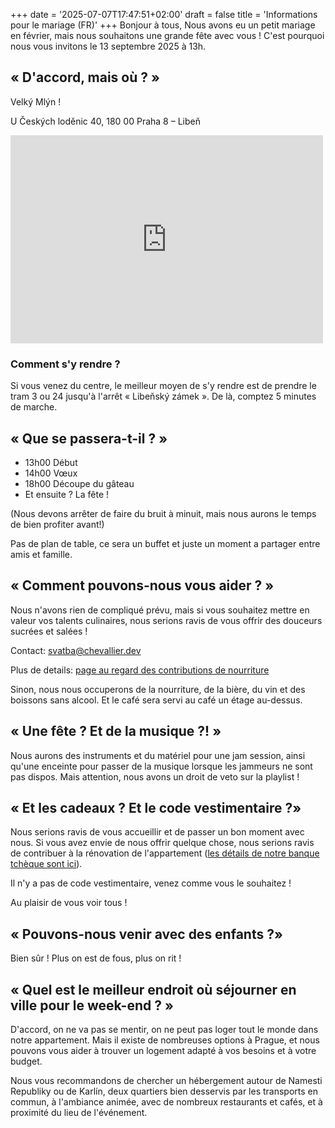 +++
date = '2025-07-07T17:47:51+02:00'
draft = false
title = 'Informations pour le mariage (FR)'
+++
Bonjour à tous,
Nous avons eu un petit mariage en février, mais nous souhaitons une grande fête avec vous ! C'est pourquoi nous vous invitons le 13 septembre 2025 à 13h.

## « D'accord, mais où ? »

Velký Mlýn !

U Českých loděnic 40, 180 00 Praha 8 – Libeň

<iframe style="border:none" src="https://mapy.com/s/befokukane" width="500" height="333" frameborder="0"></iframe>

### Comment s'y rendre ?

Si vous venez du centre, le meilleur moyen de s'y rendre est de prendre le tram 3 ou 24 jusqu'à l'arrêt « Libeňský zámek ».
De là, comptez 5 minutes de marche.

## « Que se passera-t-il ? »

* 13h00 Début
* 14h00 Vœux
* 18h00 Découpe du gâteau
* Et ensuite ? La fête !

(Nous devons arrêter de faire du bruit à minuit, mais nous aurons le temps de bien profiter avant!)

Pas de plan de table, ce sera un buffet et juste un moment a partager entre amis et famille.

## « Comment pouvons-nous vous aider ? »

Nous n'avons rien de compliqué prévu, mais si vous souhaitez mettre en valeur vos talents culinaires, nous serions ravis de vous offrir des douceurs sucrées et salées !

Contact: [svatba@chevallier.dev](mailto:svatba@chevallier.dev)

Plus de details: [page au regard des contributions de nourriture](/food-contrib)

Sinon, nous nous occuperons de la nourriture, de la bière, du vin et des boissons sans alcool. Et le café sera servi au café un étage au-dessus.

## « Une fête ? Et de la musique ?! »

Nous aurons des instruments et du matériel pour une jam session, ainsi qu'une enceinte pour passer de la musique lorsque les jammeurs ne sont pas dispos. Mais attention, nous avons un droit de veto sur la playlist !

## « Et les cadeaux ? Et le code vestimentaire ?»

Nous serions ravis de vous accueillir et de passer un bon moment avec nous. Si vous avez envie de nous offrir quelque chose, nous serions ravis de contribuer à la rénovation de l'appartement ([les détails de notre banque tchèque sont ici](/bank-details)).

Il n'y a pas de code vestimentaire, venez comme vous le souhaitez !

Au plaisir de vous voir tous !

## « Pouvons-nous venir avec des enfants ?»

Bien sûr ! Plus on est de fous, plus on rit !

## « Quel est le meilleur endroit où séjourner en ville pour le week-end ? »

D'accord, on ne va pas se mentir, on ne peut pas loger tout le monde dans notre appartement. Mais il existe de nombreuses options à Prague, et nous pouvons vous aider à trouver un logement adapté à vos besoins et à votre budget.

Nous vous recommandons de chercher un hébergement autour de Namesti Republiky ou de Karlín, deux quartiers bien desservis par les transports en commun, à l'ambiance animée, avec de nombreux restaurants et cafés, et à proximité du lieu de l'événement.
